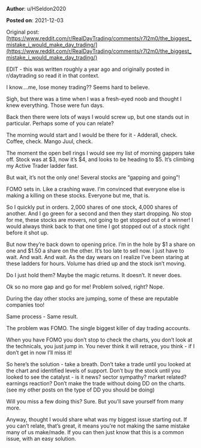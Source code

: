 **Author**: u/HSeldon2020

**Posted on**: 2021-12-03

Original post: [https://www.reddit.com/r/RealDayTrading/comments/r7l2m0/the_biggest_mistake_i_would_make_day_trading/](https://www.reddit.com/r/RealDayTrading/comments/r7l2m0/the_biggest_mistake_i_would_make_day_trading/)

EDIT - this was written roughly a year ago and originally posted in r/daytrading so read it in that context. 

I know....me, lose money trading?? Seems hard to believe.

Sigh, but there was a time when I was a fresh-eyed noob and thought I knew everything. Those were fun days.

Back then there were lots of ways I would screw up, but one stands out in particular. Perhaps some of you can relate?

The morning would start and I would be there for it - Adderall, check. Coffee, check. Mango Juul, check.

The moment the open bell rings I would see my list of morning gappers take off. Stock was at $3, now it’s $4, and looks to be heading to $5. It’s climbing my Active Trader ladder fast.

But wait, it’s not the only one! Several stocks are “gapping and going”!

FOMO sets in. Like a crashing wave. I’m convinced that everyone else is making a killing on these stocks. Everyone but me, that is.

So I quickly put in orders. 2,000 shares of one stock, 4,000 shares of another. And I go green for a second and then they start dropping. No stop for me, these stocks are movers, not going to get stopped out of a winner! I would always think back to that one time I got stopped out of a stock right before it shot up.

But now they’re back down to opening price. I’m in the hole by $1 a share on one and $1.50 a share on the other. It’s too late to sell now. I just have to wait. And wait. And wait. As the day wears on I realize I’ve been staring at these ladders for hours. Volume has dried up and the stock isn’t moving.

Do I just hold them? Maybe the magic returns. It doesn’t. It never does.

Ok so no more gap and go for me! Problem solved, right? Nope.

During the day other stocks are jumping, some of these are reputable companies too!

Same process - Same result.

The problem was FOMO. The single biggest killer of day trading accounts.

When you have FOMO you don’t stop to check the charts, you don’t look at the technicals, you just jump in. You never think it will retrace, you think - if I don’t get in now I’ll miss it!

So here’s the solution - take a breath. Don’t take a trade until you looked at the chart and identified levels of support. Don’t buy the stock until you looked to see the catalyst - is it news? sector sympathy? market related? earnings reaction? Don’t make the trade without doing DD on the charts. (see my other posts on the type of DD you should be doing)

Will you miss a few doing this? Sure. But you’ll save yourself from many more.

Anyway, thought I would share what was my biggest issue starting out. If you can’t relate, that’s great, it means you’re not making the same mistake many of us make/made. If you can then just know that this is a common issue, with an easy solution.